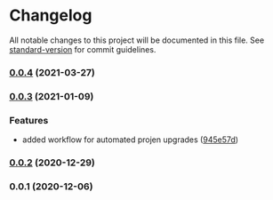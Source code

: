 # Changelog

All notable changes to this project will be documented in this file. See [standard-version](https://github.com/conventional-changelog/standard-version) for commit guidelines.

### [0.0.4](https://github.com/stefan.freitag/projen-budget-notifier/compare/v0.0.3...v0.0.4) (2021-03-27)

### [0.0.3](https://github.com/stefan.freitag/projen-budget-notifier/compare/v0.0.2...v0.0.3) (2021-01-09)


### Features

* added workflow for automated projen upgrades ([945e57d](https://github.com/stefan.freitag/projen-budget-notifier/commit/945e57d8547daf8c20c51a07611897faed363847))

### [0.0.2](https://github.com/stefan.freitag/projen-budget-notifier/compare/v0.0.1...v0.0.2) (2020-12-29)

### 0.0.1 (2020-12-06)
